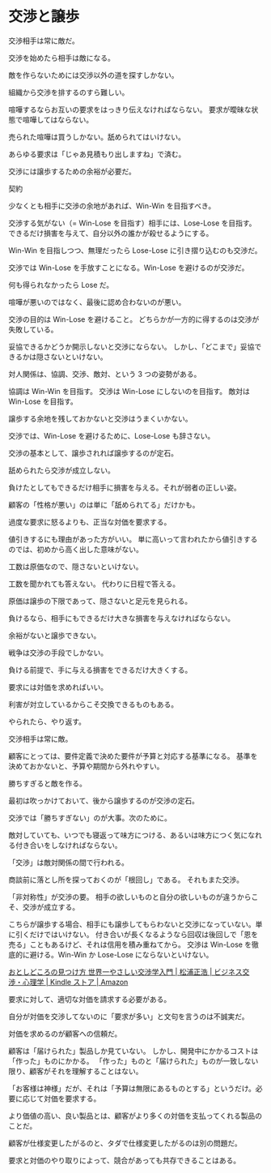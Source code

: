 # 交渉と譲歩

交渉相手は常に敵だ。

交渉を始めたら相手は敵になる。

敵を作らないためには交渉以外の道を探すしかない。

組織から交渉を排するのすら難しい。

喧嘩するならお互いの要求をはっきり伝えなければならない。
要求が曖昧な状態で喧嘩してはならない。

売られた喧嘩は買うしかない。舐められてはいけない。

あらゆる要求は「じゃあ見積もり出しますね」で済む。

交渉には譲歩するための余裕が必要だ。

契約

少なくとも相手に交渉の余地があれば、Win-Win を目指すべき。

交渉する気がない（= Win-Lose を目指す）相手には、Lose-Lose を目指す。
できるだけ損害を与えて、自分以外の誰かが殺せるようにする。

Win-Win を目指しつつ、無理だったら Lose-Lose に引き摺り込むのも交渉だ。

交渉では Win-Lose を手放すことになる。Win-Lose を避けるのが交渉だ。

何も得られなかったら Lose だ。

喧嘩が悪いのではなく、最後に認め合わないのが悪い。

交渉の目的は Win-Lose を避けること。
どちらかが一方的に得するのは交渉が失敗している。

妥協できるかどうか開示しないと交渉にならない。
しかし、「どこまで」妥協できるかは隠さないといけない。

対人関係は、協調、交渉、敵対、という 3 つの姿勢がある。

協調は Win-Win を目指す。
交渉は Win-Lose にしないのを目指す。
敵対は Win-Lose を目指す。

譲歩する余地を残しておかないと交渉はうまくいかない。

交渉では、Win-Lose を避けるために、Lose-Lose も辞さない。

交渉の基本として、譲歩されれば譲歩するのが定石。

舐められたら交渉が成立しない。

負けたとしてもできるだけ相手に損害を与える。それが弱者の正しい姿。

顧客の「性格が悪い」のは単に「舐められてる」だけかも。

過度な要求に怒るよりも、正当な対価を要求する。

値引きするにも理由があった方がいい。
単に高いって言われたから値引きするのでは、初めから高く出した意味がない。

工数は原価なので、隠さないといけない。

工数を聞かれても答えない。
代わりに日程で答える。

原価は譲歩の下限であって、隠さないと足元を見られる。

負けるなら、相手にもできるだけ大きな損害を与えなければならない。

余裕がないと譲歩できない。

戦争は交渉の手段でしかない。

負ける前提で、手に与える損害をできるだけ大きくする。

要求には対価を求めればいい。

利害が対立しているからこそ交換できるものもある。

やられたら、やり返す。

交渉相手は常に敵。

顧客にとっては、要件定義で決めた要件が予算と対応する基準になる。
基準を決めておかないと、予算や期間から外れやすい。

勝ちすぎると敵を作る。

最初は吹っかけておいて、後から譲歩するのが交渉の定石。

交渉では「勝ちすぎない」のが大事。次のために。

敵対していても、いつでも寝返って味方につける、あるいは味方につく気になれる付き合いをしなければならない。

「交渉」は敵対関係の間で行われる。

商談前に落とし所を探っておくのが「根回し」である。
それもまた交渉。

「非対称性」が交渉の要。
相手の欲しいものと自分の欲しいものが違うからこそ、交渉が成立する。

こちらが譲歩する場合、相手にも譲歩してもらわないと交渉になっていない。単に引くだけではいけない。
付き合いが長くなるようなら回収は後回しで「恩を売る」こともあるけど、それは信用を積み重ねてから。
交渉は Win-Lose を徹底的に避ける。Win-Win か Lose-Lose にならないといけない。

[おとしどころの見つけ方 世界一やさしい交渉学入門 | 松浦正浩 | ビジネス交渉・心理学 | Kindle ストア | Amazon](https://www.amazon.co.jp/dp/B07KXKKD92)

要求に対して、適切な対価を請求する必要がある。

自分が対価を交渉してないのに「要求が多い」と文句を言うのは不誠実だ。

対価を求めるのが顧客への信頼だ。

顧客は「届けられた」製品しか見ていない。
しかし、開発中にかかるコストは「作った」ものにかかる。
「作った」ものと「届けられた」ものが一致しない限り、顧客がそれを理解することはない。

「お客様は神様」だが、それは「予算は無限にあるものとする」というだけ。必要に応じて対価を要求する。

より価値の高い、良い製品とは、顧客がより多くの対価を支払ってくれる製品のことだ。

顧客が仕様変更したがるのと、タダで仕様変更したがるのは別の問題だ。

要求と対価のやり取りによって、競合があっても共存できることはある。
